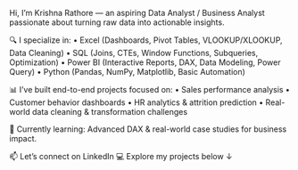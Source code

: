 Hi, I’m Krishna Rathore — an aspiring Data Analyst / Business Analyst passionate about turning raw data into actionable insights.

🔍 I specialize in:
	•	Excel (Dashboards, Pivot Tables, VLOOKUP/XLOOKUP, Data Cleaning)
	•	SQL (Joins, CTEs, Window Functions, Subqueries, Optimization)
	•	Power BI (Interactive Reports, DAX, Data Modeling, Power Query)
	•	Python (Pandas, NumPy, Matplotlib, Basic Automation)

📊 I’ve built end-to-end projects focused on:
	•	Sales performance analysis
	•	Customer behavior dashboards
	•	HR analytics & attrition prediction
	•	Real-world data cleaning & transformation challenges

🌱 Currently learning: Advanced DAX & real-world case studies for business impact.

📫 Let’s connect on LinkedIn
💻 Explore my projects below ↓
